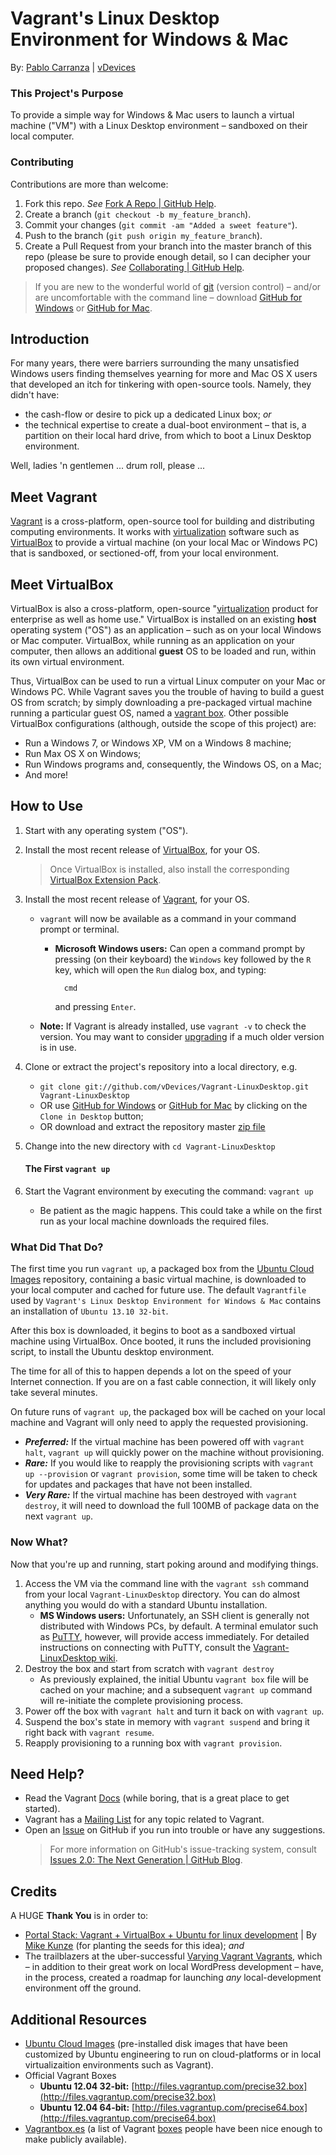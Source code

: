 Vagrant's Linux Desktop Environment for Windows &amp; Mac
=

By: [Pablo Carranza](https://plus.google.com/107285164064863645881?rel=author) | [vDevices](http://vdevices.com/)

### This Project's Purpose

To provide a simple way for Windows &amp; Mac users to launch a virtual machine ("VM") with a Linux Desktop environment &ndash; sandboxed on their local computer.

### Contributing

Contributions are more than welcome:

1. Fork this repo. *See* [Fork A Repo | GitHub Help](https://help.github.com/articles/fork-a-repo).
2. Create a branch (`git checkout -b my_feature_branch`).
3. Commit your changes (`git commit -am "Added a sweet feature"`).
4. Push to the branch (`git push origin my_feature_branch`).
5. Create a Pull Request from your branch into the master branch of this repo (please be sure to provide enough detail, so I can decipher your proposed changes). *See* [Collaborating | GitHub Help](https://help.github.com/categories/63/articles).

>If you are new to the wonderful world of [git](http://git-scm.com/) (version control) &ndash; and/or are uncomfortable with the command line &ndash; download [GitHub for Windows](http://windows.github.com/) or [GitHub for Mac](http://mac.github.com/).

## Introduction

For many years, there were barriers surrounding the many unsatisfied Windows users finding themselves yearning for more and Mac OS X users that developed an itch for tinkering with open-source tools. Namely, they didn't have:

* the cash-flow or desire to pick up a dedicated Linux box; _or_
* the technical expertise to create a dual-boot environment &ndash; that is, a partition on their local hard drive, from which to boot a Linux Desktop environment.

Well, ladies 'n gentlemen ... drum roll, please ...

## Meet Vagrant

[Vagrant](http://www.vagrantup.com) is a cross-platform, open-source tool for building and distributing computing environments. It works with [virtualization](http://en.wikipedia.org/wiki/X86_virtualization) software such as [VirtualBox](https://www.virtualbox.org/) to provide a virtual machine (on your local Mac or Windows PC) that is sandboxed, or sectioned-off, from your local environment.

## Meet VirtualBox

VirtualBox is also a cross-platform, open-source "[virtualization](https://www.virtualbox.org/wiki/Virtualization) product for enterprise as well as home use." VirtualBox is installed on an existing **host** operating system ("OS") as an application &ndash; such as on your local Windows or Mac computer. VirtualBox, while running as an application on your computer, then allows an additional **guest** OS to be loaded and run, within its own virtual environment.

Thus, VirtualBox can be used to run a virtual Linux computer on your Mac or Windows PC. While Vagrant saves you the trouble of having to build a guest OS from scratch; by simply downloading a pre-packaged virtual machine running a particular guest OS, named a [vagrant box](http://docs.vagrantup.com/v2/boxes.html). Other possible VirtualBox configurations (although, outside the scope of this project) are:

* Run a Windows 7, or Windows XP, VM on a Windows 8 machine;
* Run Max OS X on Windows;
* Run Windows programs and, consequently, the Windows OS, on a Mac;
* And more!

## How to Use

1. Start with any operating system ("OS").
2. Install the most recent release of [VirtualBox](https://www.virtualbox.org/wiki/Downloads), for your OS.
	>Once VirtualBox is installed, also install the corresponding [VirtualBox Extension Pack](https://www.virtualbox.org/wiki/Downloads).
3. Install the most recent release of [Vagrant](http://www.vagrantup.com/downloads.html), for your OS.
	* `vagrant` will now be available as a command in your command prompt or terminal.
		* **Microsoft Windows users:** Can open a command prompt by pressing (on their keyboard) the `Windows` key followed by the `R` key, which will open the `Run` dialog box, and typing:

				cmd

			and pressing `Enter`. 
    * **Note:** If Vagrant is already installed, use `vagrant -v` to check the version. You may want to consider [upgrading](http://docs.vagrantup.com/v2/installation/upgrading.html) if a much older version is in use.
4. Clone or extract the project's repository into a local directory, e.g.
    * `git clone git://github.com/vDevices/Vagrant-LinuxDesktop.git Vagrant-LinuxDesktop`
    * OR use [GitHub for Windows](http://windows.github.com/) or [GitHub for Mac](http://mac.github.com/) by clicking on the `Clone in Desktop` button;
    * OR download and extract the repository master [zip file](https://github.com/vDevices/Vagrant-LinuxDesktop/archive/master.zip)
5. Change into the new directory with `cd Vagrant-LinuxDesktop`

	#### The First `vagrant up`

6. Start the Vagrant environment by executing the command: `vagrant up`
    * Be patient as the magic happens. This could take a while on the first run as your local machine downloads the required files.

### What Did That Do?

The first time you run `vagrant up`, a packaged box  from the [Ubuntu Cloud Images](http://cloud-images.ubuntu.com/) repository, containing a basic virtual machine, is downloaded to your local computer and cached for future use. The default `Vagrantfile` used by `Vagrant's Linux Desktop Environment for Windows & Mac` contains an installation of `Ubuntu 13.10 32-bit`.

After this box is downloaded, it begins to boot as a sandboxed virtual machine using VirtualBox. Once booted, it runs the included provisioning script, to install the Ubuntu desktop environment.

The time for all of this to happen depends a lot on the speed of your Internet connection. If you are on a fast cable connection, it will likely only take several minutes.

On future runs of `vagrant up`, the packaged box will be cached on your local machine and Vagrant will only need to apply the requested provisioning.

* ***Preferred:*** If the virtual machine has been powered off with `vagrant halt`, `vagrant up` will quickly power on the machine without provisioning.
* ***Rare:*** If you would like to reapply the provisioning scripts with `vagrant up --provision` or `vagrant provision`, some time will be taken to check for updates and packages that have not been installed.
* ***Very Rare:*** If the virtual machine has been destroyed with `vagrant destroy`, it will need to download the full 100MB of package data on the next `vagrant up`.

### Now What?

Now that you're up and running, start poking around and modifying things.

1. Access the VM via the command line with the `vagrant ssh` command from your local `Vagrant-LinuxDesktop` directory. You can do almost anything you would do with a standard Ubuntu installation.
	* **MS Windows users:** Unfortunately, an SSH client is generally not distributed with Windows PCs, by default. A terminal emulator such as [PuTTY](http://www.chiark.greenend.org.uk/~sgtatham/putty/download.html), however, will provide access immediately. For detailed instructions on connecting with PuTTY, consult the [Vagrant-LinuxDesktop wiki](https://github.com/vDevices/Vagrant-LinuxDesktop/wiki/Connect-to-Your-Vagrant-Virtual-Machine-with-PuTTY).
1. Destroy the box and start from scratch with `vagrant destroy`
	* As previously explained, the initial Ubuntu `vagrant box` file will be cached on your machine; and a subsequent `vagrant up` command will re-initiate the complete provisioning process.
1. Power off the box with `vagrant halt` and turn it back on with `vagrant up`.
1. Suspend the box's state in memory with `vagrant suspend` and bring it right back with `vagrant resume`.
1. Reapply provisioning to a running box with `vagrant provision`.

## Need Help?

* Read the Vagrant [Docs](http://docs.vagrantup.com/v2/) (while boring, that is a great place to get started).
* Vagrant has a [Mailing List](https://groups.google.com/forum/#!forum/vagrant-up) for any topic related to Vagrant.
* Open an [Issue](https://github.com/vDevices/Vagrant-LinuxDesktop/issues) on GitHub if you run into trouble or have any suggestions.
	>For more information on GitHub's issue-tracking system, consult [Issues 2.0: The Next Generation | GitHub Blog](https://github.com/blog/831-issues-2-0-the-next-generation).

## Credits

A HUGE **Thank You** is in order to:

* [Portal Stack: Vagrant + VirtualBox + Ubuntu for linux development](http://portalstack.blogspot.com/2013/11/vagrant-virtualbox-ubuntu-for-linux.html) | By [Mike Kunze](https://github.com/mikekunze?tab=repositories) (for planting the seeds for this idea); _and_
* The trailblazers at the uber-successful [Varying Vagrant Vagrants](https://github.com/10up/varying-vagrant-vagrants), which &ndash; in addition to their great work on local WordPress development &ndash; have, in the process, created a roadmap for launching _any_ local-development environment off the ground.

## Additional Resources

* [Ubuntu Cloud Images](http://cloud-images.ubuntu.com/vagrant/) (pre-installed disk images that have been customized by Ubuntu engineering to run on cloud-platforms  or in local virtualizaition environments such as Vagrant).
* Official Vagrant Boxes
	* **Ubuntu 12.04 32-bit:** [http://files.vagrantup.com/precise32.box](http://files.vagrantup.com/precise32.box)
	* **Ubuntu 12.04 64-bit:** [http://files.vagrantup.com/precise64.box](http://files.vagrantup.com/precise64.box)
* [Vagrantbox.es](http://www.vagrantbox.es/) (a list of Vagrant [boxes](http://docs.vagrantup.com/v2/boxes.html) people have been nice enough to make publicly available).